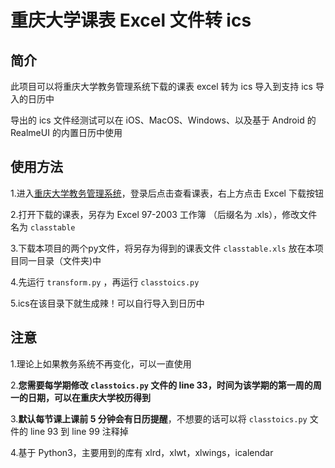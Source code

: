 # 重庆大学课表 Excel 文件转 ics
## 简介
此项目可以将重庆大学教务管理系统下载的课表 excel 转为 ics 导入到支持 ics 导入的日历中

导出的 ics 文件经测试可以在 iOS、MacOS、Windows、以及基于 Android 的 RealmeUI 的内置日历中使用

## 使用方法
1.进入[重庆大学教务管理系统](http://my.cqu.edu.cn/enroll/CourseStuSelectionList)，登录后点击查看课表，右上方点击 Excel 下载按钮

2.打开下载的课表，另存为 Excel 97-2003 工作簿 （后缀名为 .xls），修改文件名为 `classtable`

3.下载本项目的两个py文件，将另存为得到的课表文件 `classtable.xls` 放在本项目同一目录（文件夹)中

4.先运行 `transform.py` ，再运行 `classtoics.py`

5.ics在该目录下就生成辣！可以自行导入到日历中

## 注意
1.理论上如果教务系统不再变化，可以一直使用

2.**您需要每学期修改 `classtoics.py` 文件的 line 33，时间为该学期的第一周的周一的日期，可以在重庆大学校历得到**

3.**默认每节课上课前 5 分钟会有日历提醒**，不想要的话可以将 `classtoics.py` 文件的 line 93 到 line 99 注释掉

4.基于 Python3，主要用到的库有 xlrd，xlwt，xlwings，icalendar
